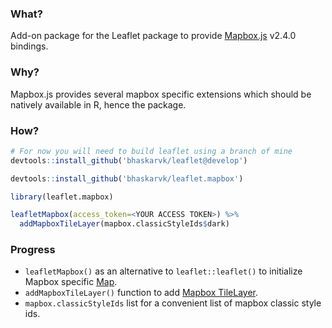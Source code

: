 
### What?

Add-on package for the Leaflet package to provide [Mapbox.js](https://www.mapbox.com/mapbox.js/api/v2.4.0/) v2.4.0 bindings.

### Why?

Mapbox.js provides several mapbox specific extensions which should be natively available in R, hence the package.

### How?

``` r
# For now you will need to build leaflet using a branch of mine
devtools::install_github('bhaskarvk/leaflet@develop')

devtools::install_github('bhaskarvk/leaflet.mapbox')

library(leaflet.mapbox)

leafletMapbox(access_token=<YOUR ACCESS TOKEN>) %>%
  addMapboxTileLayer(mapbox.classicStyleIds$dark)
```

### Progress

-   `leafletMapbox()` as an alternative to `leaflet::leaflet()` to initialize Mapbox specific [Map](https://www.mapbox.com/mapbox.js/api/v2.4.0/l-mapbox-map/).
-   `addMapboxTileLayer()` function to add [Mapbox TileLayer](https://www.mapbox.com/mapbox.js/api/v2.4.0/l-mapbox-tilelayer/).
-   `mapbox.classicStyleIds` list for a convenient list of mapbox classic style ids.
